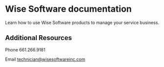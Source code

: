 # Wise Software documentation

Learn how to use Wise Software products to manage your service business.

## Additional Resources

Phone 661.266.9181

Email technician@wisesoftwareinc.com




